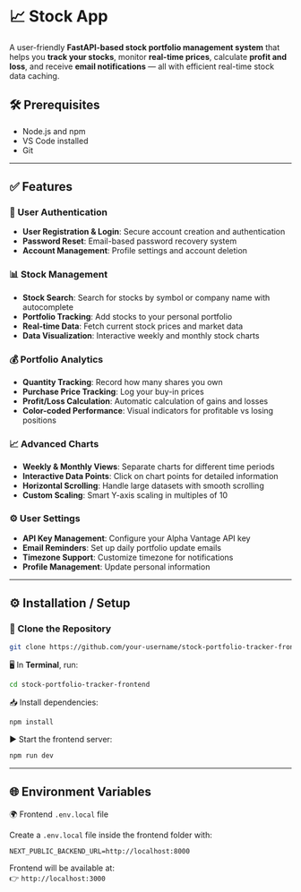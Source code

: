 # 📈 Stock App

A user-friendly **FastAPI-based stock portfolio management system** that helps you **track your stocks**, monitor **real-time prices**, calculate **profit and loss**, and receive **email notifications** — all with efficient real-time stock data caching.

## 🛠️ Prerequisites

- Node.js and npm
- VS Code installed  
- Git
  
---

## ✅ Features

### 🔐 User Authentication

- **User Registration & Login**: Secure account creation and authentication  
- **Password Reset**: Email-based password recovery system  
- **Account Management**: Profile settings and account deletion  

### 📊 Stock Management

- **Stock Search**: Search for stocks by symbol or company name with autocomplete  
- **Portfolio Tracking**: Add stocks to your personal portfolio  
- **Real-time Data**: Fetch current stock prices and market data  
- **Data Visualization**: Interactive weekly and monthly stock charts  

### 💰 Portfolio Analytics

- **Quantity Tracking**: Record how many shares you own  
- **Purchase Price Tracking**: Log your buy-in prices  
- **Profit/Loss Calculation**: Automatic calculation of gains and losses  
- **Color-coded Performance**: Visual indicators for profitable vs losing positions  

### 📈 Advanced Charts

- **Weekly & Monthly Views**: Separate charts for different time periods  
- **Interactive Data Points**: Click on chart points for detailed information  
- **Horizontal Scrolling**: Handle large datasets with smooth scrolling  
- **Custom Scaling**: Smart Y-axis scaling in multiples of 10  

### ⚙️ User Settings

- **API Key Management**: Configure your Alpha Vantage API key  
- **Email Reminders**: Set up daily portfolio update emails  
- **Timezone Support**: Customize timezone for notifications  
- **Profile Management**: Update personal information  

---

## ⚙️ Installation / Setup

### 📁 Clone the Repository

```bash
git clone https://github.com/your-username/stock-portfolio-tracker-frontend.git
```

🖥️ In **Terminal**, run:

```bash
cd stock-portfolio-tracker-frontend
```

📥 Install dependencies:

```bash
npm install
```

▶️ Start the frontend server:

```bash
npm run dev
```
---

## 🌐 Environment Variables
🌍 Frontend `.env.local` file

Create a `.env.local` file inside the frontend folder with:

```env
NEXT_PUBLIC_BACKEND_URL=http://localhost:8000
```
Frontend will be available at:  
👉 `http://localhost:3000`


